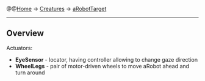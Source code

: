 @@[Home](Home.md) -> [Creatures](Creatures.md) -> [aRobotTarget](aRobotTarget.md)

---


## Overview ##

Actuators:
  * **EyeSensor** - locator, having controller allowing to change gaze direction
  * **WheelLegs** - pair of motor-driven wheels to move aRobot ahead and turn around
